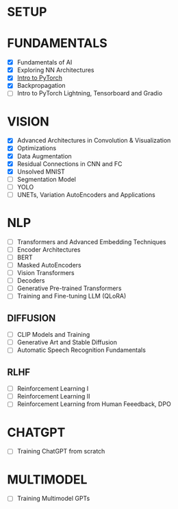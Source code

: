 # SETUP

# FUNDAMENTALS
- [X] Fundamentals of AI
- [X] Exploring NN Architectures
- [X] [Intro to PyTorch](https://github.com/Muthukamalan/PyTorch-Basics)
- [X] Backpropagation 
- [ ] Intro to PyTorch Lightning, Tensorboard and Gradio

# VISION
- [X] Advanced Architectures in Convolution & Visualization
- [X] Optimizations
- [X] Data Augmentation
- [X] Residual Connections in CNN and FC
- [X] Unsolved MNIST
- [ ] Segmentation Model
- [ ] YOLO
- [ ] UNETs, Variation AutoEncoders and Applications

# NLP
- [ ] Transformers and Advanced Embedding Techniques
- [ ] Encoder Architectures 
- [ ] BERT
- [ ] Masked AutoEncoders
- [ ] Vision Transformers
- [ ] Decoders
- [ ] Generative Pre-trained Transformers
- [ ] Training and Fine-tuning LLM (QLoRA)

## DIFFUSION
- [ ] CLIP Models and Training
- [ ] Generative Art and Stable Diffusion
- [ ] Automatic Speech Recognition Fundamentals

## RLHF
- [ ] Reinforcement Learning I
- [ ] Reinforcement Learning II
- [ ] Reinforcement Learning from Human Feeedback, DPO

# CHATGPT
- [ ] Training ChatGPT from scratch

# MULTIMODEL
- [ ] Training Multimodel GPTs
